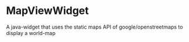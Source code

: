 MapViewWidget
=============

A java-widget that uses the static maps API of google/openstreetmaps to display a world-map
